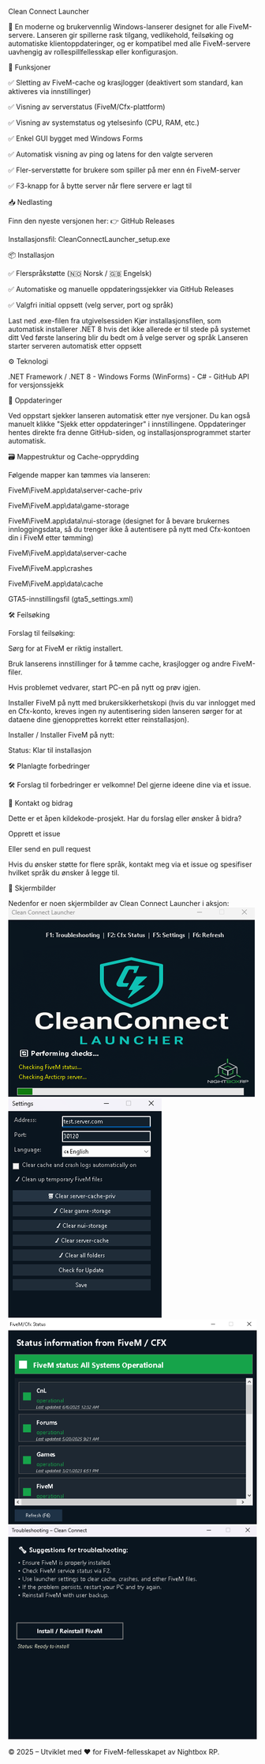 Clean Connect Launcher

🚀 En moderne og brukervennlig Windows-lanserer designet for alle FiveM-servere. Lanseren gir spillerne rask tilgang, vedlikehold, feilsøking og automatiske klientoppdateringer, og er kompatibel med alle FiveM-servere uavhengig av rollespillfellesskap eller konfigurasjon.

🧩 Funksjoner





✅ Sletting av FiveM-cache og krasjlogger (deaktivert som standard, kan aktiveres via innstillinger)



✅ Visning av serverstatus (FiveM/Cfx-plattform)



✅ Visning av systemstatus og ytelsesinfo (CPU, RAM, etc.)



✅ Enkel GUI bygget med Windows Forms



✅ Automatisk visning av ping og latens for den valgte serveren



✅ Fler-serverstøtte for brukere som spiller på mer enn én FiveM-server



✅ F3-knapp for å bytte server når flere servere er lagt til

📥 Nedlasting

Finn den nyeste versjonen her:
👉 GitHub Releases

Installasjonsfil: CleanConnectLauncher_setup.exe

📦 Installasjon





✅ Flerspråkstøtte (🇳🇴 Norsk / 🇬🇧 Engelsk)



✅ Automatiske og manuelle oppdateringssjekker via GitHub Releases



✅ Valgfri initial oppsett (velg server, port og språk)

Last ned .exe-filen fra utgivelsessiden
Kjør installasjonsfilen, som automatisk installerer .NET 8 hvis det ikke allerede er til stede på systemet ditt
Ved første lansering blir du bedt om å velge server og språk
Lanseren starter serveren automatisk etter oppsett

⚙️ Teknologi





.NET Framework / .NET 8 - Windows Forms (WinForms) - C# - GitHub API for versjonssjekk

🔁 Oppdateringer

Ved oppstart sjekker lanseren automatisk etter nye versjoner. Du kan også manuelt klikke "Sjekk etter oppdateringer" i innstillingene. Oppdateringer hentes direkte fra denne GitHub-siden, og installasjonsprogrammet starter automatisk.

🗃️ Mappestruktur og Cache-opprydding

Følgende mapper kan tømmes via lanseren:





FiveM\FiveM.app\data\server-cache-priv



FiveM\FiveM.app\data\game-storage



FiveM\FiveM.app\data\nui-storage (designet for å bevare brukernes innloggingsdata, så du trenger ikke å autentisere på nytt med Cfx-kontoen din i FiveM etter tømming)



FiveM\FiveM.app\data\server-cache



FiveM\FiveM.app\crashes



FiveM\FiveM.app\data\cache



GTA5-innstillingsfil (gta5_settings.xml)

🛠️ Feilsøking

Forslag til feilsøking:





Sørg for at FiveM er riktig installert.



Bruk lanserens innstillinger for å tømme cache, krasjlogger og andre FiveM-filer.



Hvis problemet vedvarer, start PC-en på nytt og prøv igjen.



Installer FiveM på nytt med brukersikkerhetskopi (hvis du var innlogget med en Cfx-konto, kreves ingen ny autentisering siden lanseren sørger for at dataene dine gjenopprettes korrekt etter reinstallasjon).



Installer / Installer FiveM på nytt:





Status: Klar til installasjon

🛠️ Planlagte forbedringer





🛠️ Forslag til forbedringer er velkomne! Del gjerne ideene dine via et issue.

💬 Kontakt og bidrag

Dette er et åpen kildekode-prosjekt. Har du forslag eller ønsker å bidra?





Opprett et issue



Eller send en pull request

Hvis du ønsker støtte for flere språk, kontakt meg via et issue og spesifiser hvilket språk du ønsker å legge til.

📸 Skjermbilder

Nedenfor er noen skjermbilder av Clean Connect Launcher i aksjon:
![Main Interface](/Clean_connect_launcher.png)
![Settings Menu](/Clean_connect_launcher_settings.png)
![FiveM Status](/Clean_connect_launcher_fivemstatus.png)
![Trubleshooting](/Trubleshooting.png)

© 2025 – Utviklet med ❤️ for FiveM-fellesskapet av Nightbox RP.
